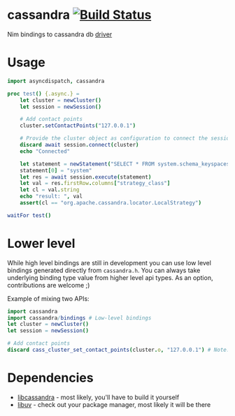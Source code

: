 # cassandra [![Build Status](https://travis-ci.org/yglukhov/cassandra.svg?branch=master)](https://travis-ci.org/yglukhov/cassandra)
Nim bindings to cassandra db [driver](https://github.com/datastax/cpp-driver)

# Usage
```nim
import asyncdispatch, cassandra

proc test() {.async.} =
    let cluster = newCluster()
    let session = newSession()

    # Add contact points
    cluster.setContactPoints("127.0.0.1")

    # Provide the cluster object as configuration to connect the session
    discard await session.connect(cluster)
    echo "Connected"

    let statement = newStatement("SELECT * FROM system.schema_keyspaces WHERE keyspace_name = ?")
    statement[0] = "system"
    let res = await session.execute(statement)
    let val = res.firstRow.columns["strategy_class"]
    let cl = val.string
    echo "result: ", val
    assert(cl == "org.apache.cassandra.locator.LocalStrategy")

waitFor test()
```
# Lower level
While high level bindings are still in development you can use low level bindings generated directly from `cassandra.h`. You can always take underlying binding type value from higher level api types. As an option, contributions are welcome ;)

Example of mixing two APIs:
```nim
import cassandra
import cassandra/bindings # Low-level bindings
let cluster = newCluster()
let session = newSession()

# Add contact points
discard cass_cluster_set_contact_points(cluster.o, "127.0.0.1") # Note: .o is the low-level type
```
# Dependencies
- [libcassandra](https://github.com/datastax/cpp-driver) - most likely, you'll have to build it yourself
- [libuv](https://github.com/libuv/libuv) - check out your package manager, most likely it will be there
